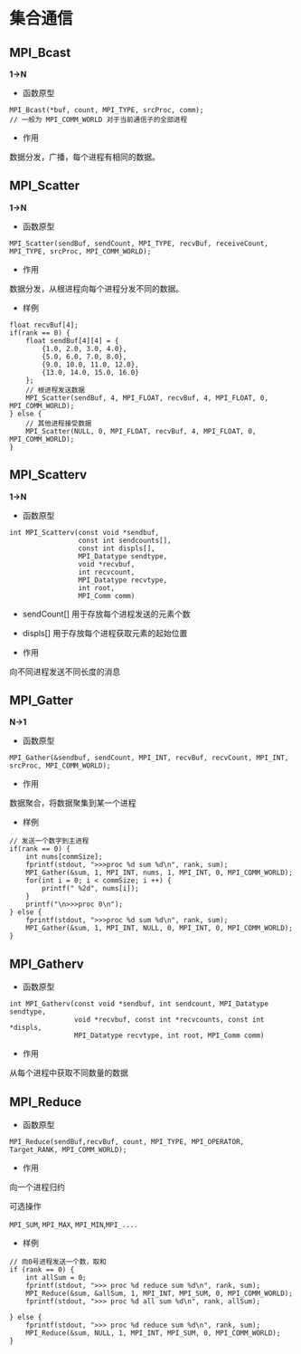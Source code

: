 # 集合通信

## MPI_Bcast

**1->N**

* 函数原型

````
MPI_Bcast(*buf, count, MPI_TYPE, srcProc, comm);
// 一般为 MPI_COMM_WORLD 对于当前通信子的全部进程
````

* 作用

数据分发，广播，每个进程有相同的数据。


## MPI_Scatter

**1->N**

* 函数原型

````
MPI_Scatter(sendBuf, sendCount, MPI_TYPE, recvBuf, receiveCount, MPI_TYPE, srcProc, MPI_COMM_WORLD);
````

* 作用

数据分发，从根进程向每个进程分发不同的数据。


* 样例

````
float recvBuf[4];
if(rank == 0) {
    float sendBuf[4][4] = {
        {1.0, 2.0, 3.0, 4.0},
        {5.0, 6.0, 7.0, 8.0},
        {9.0, 10.0, 11.0, 12.0},
        {13.0, 14.0, 15.0, 16.0}
    };
    // 根进程发送数据
    MPI_Scatter(sendBuf, 4, MPI_FLOAT, recvBuf, 4, MPI_FLOAT, 0, MPI_COMM_WORLD);
} else {
    // 其他进程接受数据
    MPI_Scatter(NULL, 0, MPI_FLOAT, recvBuf, 4, MPI_FLOAT, 0, MPI_COMM_WORLD);
}
````



## MPI_Scatterv


**1->N**

* 函数原型

```
int MPI_Scatterv(const void *sendbuf,
                 const int sendcounts[],
                 const int displs[],
                 MPI_Datatype sendtype,
                 void *recvbuf,
                 int recvcount,
                 MPI_Datatype recvtype,
                 int root,
                 MPI_Comm comm)
```
* sendCount[] 用于存放每个进程发送的元素个数
* displs[] 用于存放每个进程获取元素的起始位置

* 作用

向不同进程发送不同长度的消息


## MPI_Gatter


**N->1**

* 函数原型


```
MPI_Gather(&sendbuf, sendCount, MPI_INT, recvBuf, recvCount, MPI_INT, srcProc, MPI_COMM_WORLD);
```

* 作用

数据聚合，将数据聚集到某一个进程

* 样例

```
// 发送一个数字到主进程
if(rank == 0) {
    int nums[commSize];
    fprintf(stdout, ">>>proc %d sum %d\n", rank, sum);
    MPI_Gather(&sum, 1, MPI_INT, nums, 1, MPI_INT, 0, MPI_COMM_WORLD);
    for(int i = 0; i < commSize; i ++) {
        printf(" %2d", nums[i]);
    }
    printf("\n>>>proc 0\n");
} else {
    fprintf(stdout, ">>>proc %d sum %d\n", rank, sum);
    MPI_Gather(&sum, 1, MPI_INT, NULL, 0, MPI_INT, 0, MPI_COMM_WORLD);
}
```

## MPI_Gatherv

* 函数原型


````
int MPI_Gatherv(const void *sendbuf, int sendcount, MPI_Datatype sendtype,
                void *recvbuf, const int *recvcounts, const int *displs,
                MPI_Datatype recvtype, int root, MPI_Comm comm)
````

* 作用

从每个进程中获取不同数量的数据



## MPI_Reduce


* 函数原型

```
MPI_Reduce(sendBuf,recvBuf, count, MPI_TYPE, MPI_OPERATOR, Target_RANK, MPI_COMM_WORLD);
```

* 作用

向一个进程归约

可选操作

`MPI_SUM`, `MPI_MAX`, `MPI_MIN`,`MPI_....`

* 样例

````
// 向0号进程发送一个数，取和
if (rank == 0) {
    int allSum = 0;
    fprintf(stdout, ">>> proc %d reduce sum %d\n", rank, sum);
    MPI_Reduce(&sum, &allSum, 1, MPI_INT, MPI_SUM, 0, MPI_COMM_WORLD);
    fprintf(stdout, ">>> proc %d all sum %d\n", rank, allSum);

} else {
    fprintf(stdout, ">>> proc %d reduce sum %d\n", rank, sum);
    MPI_Reduce(&sum, NULL, 1, MPI_INT, MPI_SUM, 0, MPI_COMM_WORLD);
}
````
